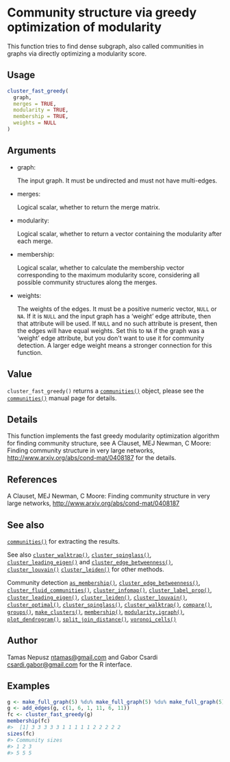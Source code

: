 # Community structure via greedy optimization of modularity

This function tries to find dense subgraph, also called communities in
graphs via directly optimizing a modularity score.

## Usage

``` r
cluster_fast_greedy(
  graph,
  merges = TRUE,
  modularity = TRUE,
  membership = TRUE,
  weights = NULL
)
```

## Arguments

- graph:

  The input graph. It must be undirected and must not have multi-edges.

- merges:

  Logical scalar, whether to return the merge matrix.

- modularity:

  Logical scalar, whether to return a vector containing the modularity
  after each merge.

- membership:

  Logical scalar, whether to calculate the membership vector
  corresponding to the maximum modularity score, considering all
  possible community structures along the merges.

- weights:

  The weights of the edges. It must be a positive numeric vector, `NULL`
  or `NA`. If it is `NULL` and the input graph has a ‘weight’ edge
  attribute, then that attribute will be used. If `NULL` and no such
  attribute is present, then the edges will have equal weights. Set this
  to `NA` if the graph was a ‘weight’ edge attribute, but you don't want
  to use it for community detection. A larger edge weight means a
  stronger connection for this function.

## Value

`cluster_fast_greedy()` returns a
[`communities()`](https://r.igraph.org/reference/communities.md) object,
please see the
[`communities()`](https://r.igraph.org/reference/communities.md) manual
page for details.

## Details

This function implements the fast greedy modularity optimization
algorithm for finding community structure, see A Clauset, MEJ Newman, C
Moore: Finding community structure in very large networks,
http://www.arxiv.org/abs/cond-mat/0408187 for the details.

## References

A Clauset, MEJ Newman, C Moore: Finding community structure in very
large networks, http://www.arxiv.org/abs/cond-mat/0408187

## See also

[`communities()`](https://r.igraph.org/reference/communities.md) for
extracting the results.

See also
[`cluster_walktrap()`](https://r.igraph.org/reference/cluster_walktrap.md),
[`cluster_spinglass()`](https://r.igraph.org/reference/cluster_spinglass.md),
[`cluster_leading_eigen()`](https://r.igraph.org/reference/cluster_leading_eigen.md)
and
[`cluster_edge_betweenness()`](https://r.igraph.org/reference/cluster_edge_betweenness.md),
[`cluster_louvain()`](https://r.igraph.org/reference/cluster_louvain.md)
[`cluster_leiden()`](https://r.igraph.org/reference/cluster_leiden.md)
for other methods.

Community detection
[`as_membership()`](https://r.igraph.org/reference/as_membership.md),
[`cluster_edge_betweenness()`](https://r.igraph.org/reference/cluster_edge_betweenness.md),
[`cluster_fluid_communities()`](https://r.igraph.org/reference/cluster_fluid_communities.md),
[`cluster_infomap()`](https://r.igraph.org/reference/cluster_infomap.md),
[`cluster_label_prop()`](https://r.igraph.org/reference/cluster_label_prop.md),
[`cluster_leading_eigen()`](https://r.igraph.org/reference/cluster_leading_eigen.md),
[`cluster_leiden()`](https://r.igraph.org/reference/cluster_leiden.md),
[`cluster_louvain()`](https://r.igraph.org/reference/cluster_louvain.md),
[`cluster_optimal()`](https://r.igraph.org/reference/cluster_optimal.md),
[`cluster_spinglass()`](https://r.igraph.org/reference/cluster_spinglass.md),
[`cluster_walktrap()`](https://r.igraph.org/reference/cluster_walktrap.md),
[`compare()`](https://r.igraph.org/reference/compare.md),
[`groups()`](https://r.igraph.org/reference/groups.md),
[`make_clusters()`](https://r.igraph.org/reference/make_clusters.md),
[`membership()`](https://r.igraph.org/reference/communities.md),
[`modularity.igraph()`](https://r.igraph.org/reference/modularity.igraph.md),
[`plot_dendrogram()`](https://r.igraph.org/reference/plot_dendrogram.communities.md),
[`split_join_distance()`](https://r.igraph.org/reference/split_join_distance.md),
[`voronoi_cells()`](https://r.igraph.org/reference/voronoi_cells.md)

## Author

Tamas Nepusz <ntamas@gmail.com> and Gabor Csardi
<csardi.gabor@gmail.com> for the R interface.

## Examples

``` r
g <- make_full_graph(5) %du% make_full_graph(5) %du% make_full_graph(5)
g <- add_edges(g, c(1, 6, 1, 11, 6, 11))
fc <- cluster_fast_greedy(g)
membership(fc)
#>  [1] 3 3 3 3 3 1 1 1 1 1 2 2 2 2 2
sizes(fc)
#> Community sizes
#> 1 2 3 
#> 5 5 5 
```
